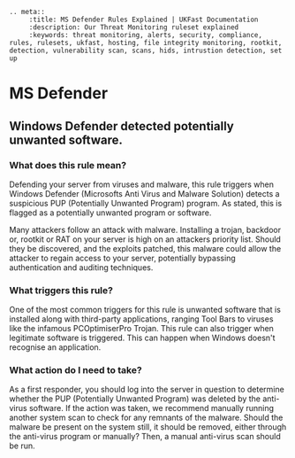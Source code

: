```eval_rst
.. meta::
     :title: MS Defender Rules Explained | UKFast Documentation
     :description: Our Threat Monitoring ruleset explained
     :keywords: threat monitoring, alerts, security, compliance, rules, rulesets, ukfast, hosting, file integrity monitoring, rootkit, detection, vulnerability scan, scans, hids, intrustion detection, set up
```
# MS Defender

## Windows Defender detected potentially unwanted software.

### What does this rule mean?


Defending your server from viruses and malware, this rule triggers when Windows Defender (Microsofts Anti Virus and Malware Solution) detects a suspicious PUP (Potentially Unwanted Program) program. As stated, this is flagged as a potentially unwanted program or software.

Many attackers follow an attack with malware. Installing a trojan, backdoor or, rootkit or RAT on your server is high on an attackers priority list. Should they be discovered, and the exploits patched, this malware could allow the attacker to regain access to your server, potentially bypassing authentication and auditing techniques.

### What triggers this rule?


One of the most common triggers for this rule is unwanted software that is installed along with third-party applications, ranging Tool Bars to viruses like the infamous PCOptimiserPro Trojan. This rule can also trigger when legitimate software is triggered. This can happen when Windows doesn't recognise an application.

### What action do I need to take?


As a first responder, you should log into the server in question to determine whether the PUP (Potentially Unwanted Program) was deleted by the anti-virus software. If the action was taken, we recommend manually running another system scan to check for any remnants of the malware. Should the malware be present on the system still, it should be removed, either through the anti-virus program or manually? Then, a manual anti-virus scan should be run. 
